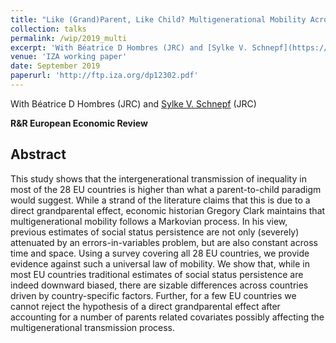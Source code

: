 ```yaml
---
title: "Like (Grand)Parent, Like Child? Multigenerational Mobility Across the EU"
collection: talks
permalink: /wip/2019_multi
excerpt: 'With Béatrice D Hombres (JRC) and [Sylke V. Schnepf](https://www.iza.org/person/1757/sylke-v-schnepf) (JRC) - **R&R European Economic Review**'
venue: 'IZA working paper'
date: September 2019
paperurl: 'http://ftp.iza.org/dp12302.pdf'
---
```

With Béatrice D Hombres (JRC) and [Sylke V. Schnepf](https://www.iza.org/person/1757/sylke-v-schnepf) (JRC)

**R&R European Economic Review**

Abstract 
-----
This study shows that the intergenerational transmission of inequality in most of the 28 EU countries is higher than what a parent-to-child paradigm would suggest. While a strand of the literature claims that this is due to a direct grandparental effect, economic historian Gregory Clark maintains that multigenerational mobility follows a Markovian process. In his view, previous estimates of social status persistence are not only (severely) attenuated by an errors-in-variables problem, but are also constant across time and space. Using a survey covering all 28 EU countries, we provide evidence against such a universal law of mobility. We show that, while in most EU countries traditional estimates of social status persistence are indeed downward biased, there are sizable differences across countries driven by country-specific factors. Further, for a few EU countries we cannot reject the hypothesis of a direct grandparental effect after accounting for a number of parents related covariates possibly affecting the multigenerational transmission process. 
